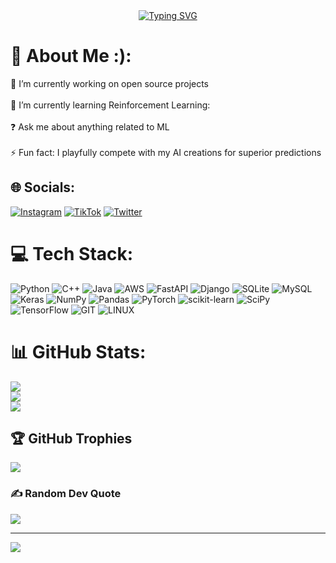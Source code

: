 <div align="center">
<a href="https://git.io/typing-svg"><img src="https://readme-typing-svg.demolab.com?font=Fira+Code&pause=1000&color=FFF945&width=435&lines=%E2%98%85%E2%9C%B4+++%F0%9D%93%94%F0%9D%93%B6%F0%9D%93%BB%F0%9D%93%AA%F0%9D%93%B7+%F0%9D%94%80%F0%9D%93%B2%F0%9D%93%AD%F0%9D%93%AA%F0%9D%93%AD+(%F0%9D%93%94%F0%9D%93%B6%F0%9D%93%BB%F0%9D%93%AA%F0%9D%93%B7%F0%9D%93%B9%F0%9D%94%82)+%E2%9C%B4%E2%98%85" alt="Typing SVG" /></a>
</div>  
  
# 💫 About Me :):

🔭 I’m currently working on open source projects<br><br>🌱 I’m currently learning Reinforcement Learning:<br><br>❓ Ask me about anything related to ML<br><br>⚡ Fun fact: I playfully compete with my AI creations for superior predictions


## 🌐 Socials:
[![Instagram](https://img.shields.io/badge/Instagram-%23E4405F.svg?logo=Instagram&logoColor=white)](https://instagram.com/py.emran) [![TikTok](https://img.shields.io/badge/TikTok-%23000000.svg?logo=TikTok&logoColor=white)](https://tiktok.com/@emranxn) [![Twitter](https://img.shields.io/badge/Twitter-%231DA1F2.svg?logo=Twitter&logoColor=white)](https://twitter.com/davidemran) 

# 💻 Tech Stack:
![Python](https://img.shields.io/badge/python-3670A0?style=for-the-badge&logo=python&logoColor=ffdd54) ![C++](https://img.shields.io/badge/c++-%2300599C.svg?style=for-the-badge&logo=c%2B%2B&logoColor=white) ![Java](https://img.shields.io/badge/java-%23ED8B00.svg?style=for-the-badge&logo=java&logoColor=white) ![AWS](https://img.shields.io/badge/AWS-%23FF9900.svg?style=for-the-badge&logo=amazon-aws&logoColor=white) ![FastAPI](https://img.shields.io/badge/FastAPI-005571?style=for-the-badge&logo=fastapi) ![Django](https://img.shields.io/badge/django-%23092E20.svg?style=for-the-badge&logo=django&logoColor=white) ![SQLite](https://img.shields.io/badge/sqlite-%2307405e.svg?style=for-the-badge&logo=sqlite&logoColor=white) ![MySQL](https://img.shields.io/badge/mysql-%2300f.svg?style=for-the-badge&logo=mysql&logoColor=white) ![Keras](https://img.shields.io/badge/Keras-%23D00000.svg?style=for-the-badge&logo=Keras&logoColor=white) ![NumPy](https://img.shields.io/badge/numpy-%23013243.svg?style=for-the-badge&logo=numpy&logoColor=white) ![Pandas](https://img.shields.io/badge/pandas-%23150458.svg?style=for-the-badge&logo=pandas&logoColor=white) ![PyTorch](https://img.shields.io/badge/PyTorch-%23EE4C2C.svg?style=for-the-badge&logo=PyTorch&logoColor=white) ![scikit-learn](https://img.shields.io/badge/scikit--learn-%23F7931E.svg?style=for-the-badge&logo=scikit-learn&logoColor=white) ![SciPy](https://img.shields.io/badge/SciPy-%230C55A5.svg?style=for-the-badge&logo=scipy&logoColor=%white) ![TensorFlow](https://img.shields.io/badge/TensorFlow-%23FF6F00.svg?style=for-the-badge&logo=TensorFlow&logoColor=white) ![GIT](https://img.shields.io/badge/Git-fc6d26?style=for-the-badge&logo=git&logoColor=white) ![LINUX](https://img.shields.io/badge/Linux-FCC624?style=for-the-badge&logo=linux&logoColor=black)
# 📊 GitHub Stats:
![](https://github-readme-stats.vercel.app/api?username=emranpy&theme=dark&hide_border=false&include_all_commits=false&count_private=false)<br/>
![](https://github-readme-streak-stats.herokuapp.com/?user=emranpy&theme=dark&hide_border=false)<br/>
![](https://github-readme-stats.vercel.app/api/top-langs/?username=emranpy&theme=dark&hide_border=false&include_all_commits=false&count_private=false&layout=compact)




## 🏆 GitHub Trophies
![](https://github-profile-trophy.vercel.app/?username=emranpy&theme=radical&no-frame=false&no-bg=true&margin-w=4)

### ✍️ Random Dev Quote
![](https://quotes-github-readme.vercel.app/api?type=horizontal&theme=radical)

---
[![](https://visitcount.itsvg.in/api?id=emranpy&icon=0&color=0)](https://visitcount.itsvg.in)

<!-- Proudly created with GPRM ( https://gprm.itsvg.in ) -->
